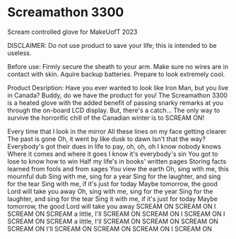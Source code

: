 # Screamathon 3300
Scream controlled glove for MakeUofT 2023

DISCLAIMER: Do not use product to save your life; this is intended to be useless.

Before use:
  Firmly secure the sheath to your arm.
  Make sure no wires are in contact with skin.
  Aquire backup batteries.
  Prepare to look extremely cool.
  
Product Desription:
  Have you ever wanted to look like Iron Man, but you live in Canada? Buddy, do we have
  the product for you! The Screamathon 3300 is a heated glove with the added benefit of
  passing snarky remarks at you through the on-board LCD display. But, there's a catch...
  The only way to survive the horrorific chill of the Canadian winter is to SCREAM ON!
  
  Every time that I look in the mirror
  All these lines on my face getting clearer
  The past is gone
  Oh, it went by like dusk to dawn
  Isn't that the way?
  Everybody's got their dues in life to pay, oh, oh, oh
  I know nobody knows
  Where it comes and where it goes
  I know it's everybody's sin
  You got to lose to know how to win
  Half my life's in books' written pages
  Storing facts learned from fools and from sages
  You view the earth
  Oh, sing with me, this mournful dub
  Sing with me, sing for a year
  Sing for the laughter, and sing for the tear
  Sing with me, if it's just for today
  Maybe tomorrow, the good Lord will take you away
  Oh, sing with me, sing for the year
  Sing for the laughter, and sing for the tear
  Sing it with me, if it's just for today
  Maybe tomorrow, the good Lord will take you away
  SCREAM ON 
  SCREAM ON
  I SCREAM ON
  SCREAM a little, I'll SCREAM ON
  SCREAM ON
  I SCREAM ON
  I SCREAM ON
  SCREAM a little, I'll SCREAM ON
  SCREAM ON
  SCREAM ON
  SCREAM ON
  I'll SCREAM ON
  SCREAM ON
  SCREAM ON
  I SCREAM ON
